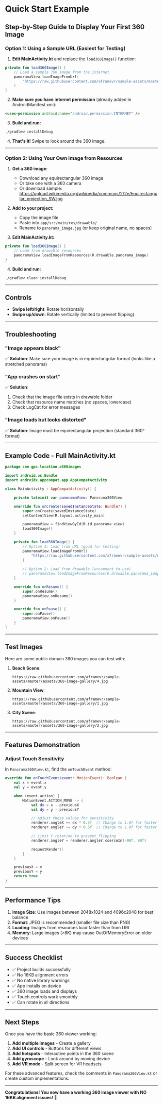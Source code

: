 # Quick Start Example

## Step-by-Step Guide to Display Your First 360 Image

### Option 1: Using a Sample URL (Easiest for Testing)

1. **Edit MainActivity.kt** and replace the `load360Image()` function:

```kotlin
private fun load360Image() {
    // Load a sample 360 image from the internet
    panoramaView.loadImageFromUrl(
        "https://raw.githubusercontent.com/aframevr/sample-assets/master/assets/360-image-gallery/4.jpg"
    )
}
```

2. **Make sure you have internet permission** (already added in AndroidManifest.xml):
```xml
<uses-permission android:name="android.permission.INTERNET" />
```

3. **Build and run:**
```bash
./gradlew installDebug
```

4. **That's it!** Swipe to look around the 360 image.

---

### Option 2: Using Your Own Image from Resources

1. **Get a 360 image:**
   - Download any equirectangular 360 image
   - Or take one with a 360 camera
   - Or download sample: https://upload.wikimedia.org/wikipedia/commons/2/2e/Equirectangular_projection_SW.jpg

2. **Add to your project:**
   - Copy the image file
   - Paste into `app/src/main/res/drawable/`
   - Rename to `panorama_image.jpg` (or keep original name, no spaces)

3. **Edit MainActivity.kt:**

```kotlin
private fun load360Image() {
    // Load from drawable resources
    panoramaView.loadImageFromResources(R.drawable.panorama_image)
}
```

4. **Build and run:**
```bash
./gradlew clean installDebug
```

---

## Controls

- **Swipe left/right**: Rotate horizontally
- **Swipe up/down**: Rotate vertically (limited to prevent flipping)

---

## Troubleshooting

### "Image appears black"
✅ **Solution**: Make sure your image is in equirectangular format (looks like a stretched panorama)

### "App crashes on start"
✅ **Solution**: 
1. Check that the image file exists in drawable folder
2. Check that resource name matches (no spaces, lowercase)
3. Check LogCat for error messages

### "Image loads but looks distorted"
✅ **Solution**: Image must be equirectangular projection (standard 360° format)

---

## Example Code - Full MainActivity.kt

```kotlin
package com.gps.location.a360images

import android.os.Bundle
import androidx.appcompat.app.AppCompatActivity

class MainActivity : AppCompatActivity() {

    private lateinit var panoramaView: Panorama360View

    override fun onCreate(savedInstanceState: Bundle?) {
        super.onCreate(savedInstanceState)
        setContentView(R.layout.activity_main)

        panoramaView = findViewById(R.id.panorama_view)
        load360Image()
    }

    private fun load360Image() {
        // Option 1: Load from URL (good for testing)
        panoramaView.loadImageFromUrl(
            "https://raw.githubusercontent.com/aframevr/sample-assets/master/assets/360-image-gallery/4.jpg"
        )
        
        // Option 2: Load from drawable (uncomment to use)
        // panoramaView.loadImageFromResources(R.drawable.panorama_image)
    }

    override fun onResume() {
        super.onResume()
        panoramaView.onResume()
    }

    override fun onPause() {
        super.onPause()
        panoramaView.onPause()
    }
}
```

---

## Test Images

Here are some public domain 360 images you can test with:

1. **Beach Scene**:
   ```
   https://raw.githubusercontent.com/aframevr/sample-assets/master/assets/360-image-gallery/4.jpg
   ```

2. **Mountain View**:
   ```
   https://raw.githubusercontent.com/aframevr/sample-assets/master/assets/360-image-gallery/1.jpg
   ```

3. **City Scene**:
   ```
   https://raw.githubusercontent.com/aframevr/sample-assets/master/assets/360-image-gallery/2.jpg
   ```

---

## Features Demonstration

### Adjust Touch Sensitivity

In `Panorama360View.kt`, find the `onTouchEvent` method:

```kotlin
override fun onTouchEvent(event: MotionEvent): Boolean {
    val x = event.x
    val y = event.y

    when (event.action) {
        MotionEvent.ACTION_MOVE -> {
            val dx = x - previousX
            val dy = y - previousY

            // Adjust these values for sensitivity
            renderer.angleX += dx * 0.5f  // Change to 1.0f for faster rotation
            renderer.angleY += dy * 0.5f  // Change to 1.0f for faster rotation

            // Limit Y rotation to prevent flipping
            renderer.angleY = renderer.angleY.coerceIn(-90f, 90f)

            requestRender()
        }
    }

    previousX = x
    previousY = y
    return true
}
```

---

## Performance Tips

1. **Image Size**: Use images between 2048x1024 and 4096x2048 for best balance
2. **Format**: JPEG is recommended (smaller file size than PNG)
3. **Loading**: Images from resources load faster than from URL
4. **Memory**: Large images (>8K) may cause OutOfMemoryError on older devices

---

## Success Checklist

- ✅ Project builds successfully
- ✅ No 16KB alignment errors
- ✅ No native library warnings
- ✅ App installs on device
- ✅ 360 image loads and displays
- ✅ Touch controls work smoothly
- ✅ Can rotate in all directions

---

## Next Steps

Once you have the basic 360 viewer working:

1. **Add multiple images** - Create a gallery
2. **Add UI controls** - Buttons for different views
3. **Add hotspots** - Interactive points in the 360 scene
4. **Add gyroscope** - Look around by moving device
5. **Add VR mode** - Split screen for VR headsets

For these advanced features, check the comments in `Panorama360View.kt` or create custom implementations.

---

**Congratulations! You now have a working 360 image viewer with NO 16KB alignment issues! 🎉**




